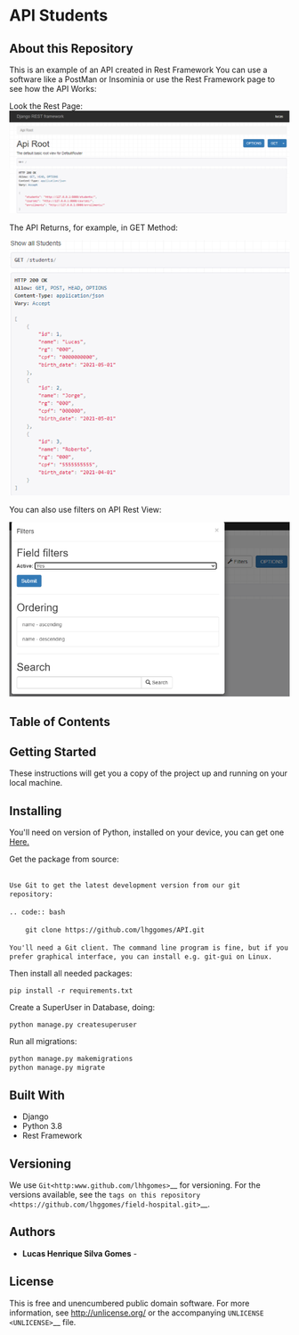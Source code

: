 API Students
========================================

About this Repository
-----------------

This is an example of an API created in  Rest Framework
You can use a software like a PostMan or Insominia or use the Rest Framework page to see how the API Works: 

Look the Rest Page: 
<img src="/docs/img/rest_page.png" alt="REST Page"/>
   
The API Returns, for example, in GET Method: 

<img src="/docs/img/get_method.png" alt="GET Method"/>

You can also use filters on API Rest View: 

<img src="/docs/img/rest_filters.png" alt="GET Method"/>


Table of Contents
-----------------

Getting Started
---------------

These instructions will get you a copy of the project up and running on
your local machine.


Installing
----------
You'll need on version of Python, installed on your device, you can get one <a href="https://www.python.org/downloads/">Here.</a>


Get the package from source:
~~~~~~~~~~~

Use Git to get the latest development version from our git
repository:

.. code:: bash

    git clone https://github.com/lhggomes/API.git

You'll need a Git client. The command line program is fine, but if you
prefer graphical interface, you can install e.g. git-gui on Linux.

~~~~~~~~~~~

Then install all needed packages: 

~~~~~~~~~~~
pip install -r requirements.txt
~~~~~~~~~~~
Create a SuperUser in Database, doing: 
~~~~~~~~~~~
python manage.py createsuperuser 
~~~~~~~~~~~

Run all migrations: 

~~~~~~~~~~~
python manage.py makemigrations 
python manage.py migrate
~~~~~~~~~~~



Built With
----------

- Django
- Python 3.8
- Rest Framework

Versioning
----------

We use `Git<http:www.github.com/lhhgomes>`__ for versioning. For the
versions available, see the `tags on this
repository <https://github.com/lhggomes/field-hospital.git>`__.

Authors
-------

-  **Lucas Henrique Silva Gomes** -

License
-------

This is free and unencumbered public domain software. For more
information, see http://unlicense.org/ or the accompanying
`UNLICENSE <UNLICENSE>`__ file.
